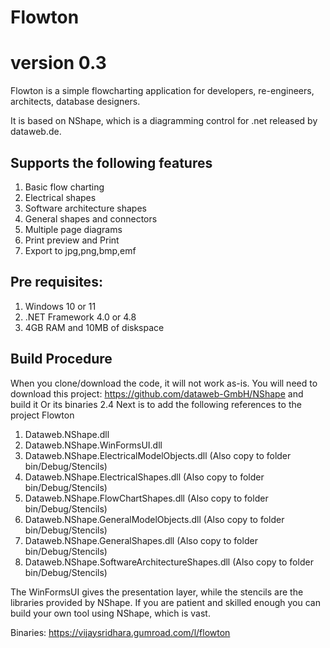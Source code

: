 # Flowton
# version 0.3
Flowton is a simple flowcharting application for developers, re-engineers, architects, database designers. 

It is based on NShape, which is a diagramming control for .net released by dataweb.de. 

## Supports the following features
1. Basic flow charting 
2. Electrical shapes
3. Software architecture shapes
4. General shapes and connectors
5. Multiple page diagrams
6. Print preview and Print
7. Export to jpg,png,bmp,emf

## Pre requisites:

1. Windows 10 or 11
2. .NET Framework 4.0 or 4.8
3. 4GB RAM and 10MB of diskspace

## Build Procedure
When you clone/download the code, it will not work as-is. You will need to download this project: https://github.com/dataweb-GmbH/NShape and build it Or its binaries 2.4
Next is to add the following references to the project Flowton
1. Dataweb.NShape.dll
2. Dataweb.NShape.WinFormsUI.dll 
3. Dataweb.NShape.ElectricalModelObjects.dll (Also copy to folder bin/Debug/Stencils)
4. Dataweb.NShape.ElectricalShapes.dll  (Also copy to folder bin/Debug/Stencils)
5. Dataweb.NShape.FlowChartShapes.dll (Also copy to folder bin/Debug/Stencils)
6. Dataweb.NShape.GeneralModelObjects.dll (Also copy to folder bin/Debug/Stencils)
7. Dataweb.NShape.GeneralShapes.dll (Also copy to folder bin/Debug/Stencils)
8. Dataweb.NShape.SoftwareArchitectureShapes.dll (Also copy to folder bin/Debug/Stencils)

The WinFormsUI gives the presentation layer, while the stencils are the libraries provided by NShape. If you are patient and skilled enough you can build your own tool using NShape, which is vast. 

Binaries: https://vijaysridhara.gumroad.com/l/flowton
